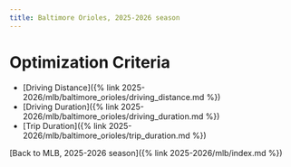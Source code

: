 ```yaml
---
title: Baltimore Orioles, 2025-2026 season
---
```


# Optimization Criteria
- [Driving Distance]({% link 2025-2026/mlb/baltimore_orioles/driving_distance.md %})
- [Driving Duration]({% link 2025-2026/mlb/baltimore_orioles/driving_duration.md %})
- [Trip Duration]({% link 2025-2026/mlb/baltimore_orioles/trip_duration.md %})

[Back to MLB, 2025-2026 season]({% link 2025-2026/mlb/index.md %})
